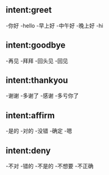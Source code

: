 ## intent:greet
-你好
-hello
-早上好
-中午好
-晚上好
-hi


## intent:goodbye
-再见
-拜拜
-回头见
-回见

## intent:thankyou
-谢谢
-多谢了
-感谢
-多亏你了

## intent:affirm
-是的
-对的
-没错
-确定
-嗯

## intent:deny
-不对
-错的
-不是的
-不想要
-不正确


